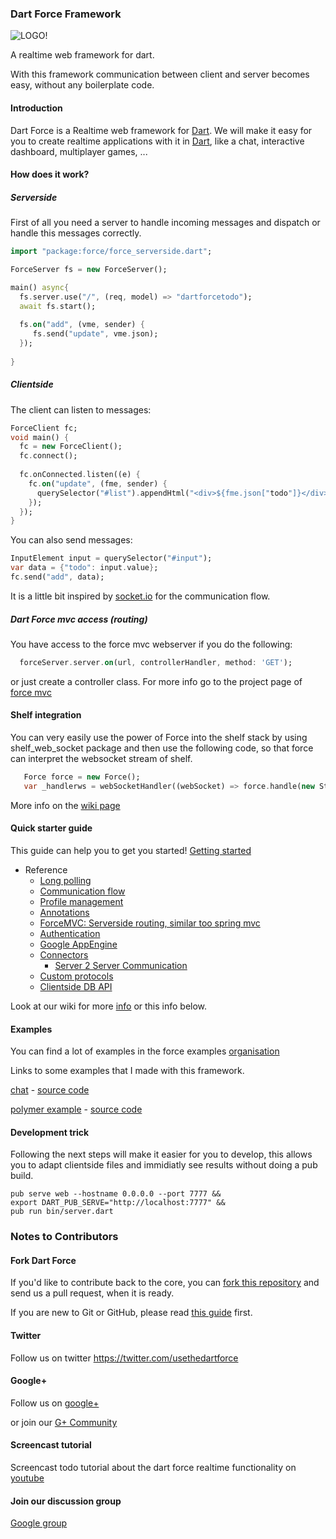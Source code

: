 ### Dart Force Framework ###

![LOGO!](https://raw.github.com/ForceUniverse/dart-force/master/resources/dart_force_logo.jpg)

A realtime web framework for dart.

With this framework communication between client and server becomes easy, without any boilerplate code.

#### Introduction ####

Dart Force is a Realtime web framework for [Dart](http://www.dartlang.org). We will make it easy for you to create realtime applications with it in [Dart](http://www.dartlang.org), like a chat, interactive dashboard, multiplayer games, ...

#### How does it work? ####

##### Serverside #####

First of all you need a server to handle incoming messages and dispatch or handle this messages correctly.

```dart
import "package:force/force_serverside.dart";

ForceServer fs = new ForceServer();

main() async{
  fs.server.use("/", (req, model) => "dartforcetodo");
  await fs.start();
  
  fs.on("add", (vme, sender) {
     fs.send("update", vme.json);
  });
  
}
```

##### Clientside #####

The client can listen to messages:

```dart
ForceClient fc;
void main() {
  fc = new ForceClient();
  fc.connect();
  
  fc.onConnected.listen((e) {
    fc.on("update", (fme, sender) {
      querySelector("#list").appendHtml("<div>${fme.json["todo"]}</div>");
    });
  });
}
```

You can also send messages:
```dart
InputElement input = querySelector("#input");
var data = {"todo": input.value};
fc.send("add", data);
```

It is a little bit inspired by [socket.io](http://socket.io) for the communication flow.

##### Dart Force mvc access (routing) #####

You have access to the force mvc webserver if you do the following:
```dart
  forceServer.server.on(url, controllerHandler, method: 'GET');
```

or just create a controller class. For more info go to the project page of [force mvc](https://github.com/ForceUniverse/dart-force/wiki/ForceMVC%3A-Serverside-routing)

#### Shelf integration ####

You can very easily use the power of Force into the shelf stack by using shelf_web_socket package and then use the following code, so that force can interpret the websocket stream of shelf.

```dart
   Force force = new Force();
   var _handlerws = webSocketHandler((webSocket) => force.handle(new StreamSocket(webSocket)));
```

More info on the [wiki page](https://github.com/ForceUniverse/dart-force/wiki/Shelf)

#### Quick starter guide ####

This guide can help you to get you started! [Getting started](https://github.com/ForceUniverse/dart-force/wiki/Getting-started)

* Reference
    * [Long polling](https://github.com/ForceUniverse/dart-force/wiki/Long-polling)
    * [Communication flow](https://github.com/ForceUniverse/dart-force/wiki/Communication-flow)
    * [Profile management](https://github.com/ForceUniverse/dart-force/wiki/Profile-management)
    * [Annotations](https://github.com/ForceUniverse/dart-force/wiki/Annotations)
    * [ForceMVC: Serverside routing, similar too spring mvc](https://github.com/ForceUniverse/dart-force/wiki/ForceMVC%3A-Serverside-routing)
    * [Authentication](https://github.com/ForceUniverse/dart-force/wiki/Authentication)
    * [Google AppEngine](https://github.com/ForceUniverse/dart-force/wiki/Google-AppEngine)
    * [Connectors](https://github.com/ForceUniverse/dart-force/wiki/Connectors)
    	* [Server 2 Server Communication](https://github.com/ForceUniverse/dart-force/wiki/server-2-server) 
    * [Custom protocols](https://github.com/ForceUniverse/dart-force/wiki/Custom-protocols)
    * [Clientside DB API](https://github.com/ForceUniverse/dart-force/wiki/Clientside-DB-API)
	  
Look at our wiki for more [info](https://github.com/ForceUniverse/dart-force/wiki) or this info below.

#### Examples ####

You can find a lot of examples in the force examples [organisation](https://github.com/ForceExamples)

Links to some examples that I made with this framework.

[chat](http://forcechat.herokuapp.com/) - [source code](https://github.com/ForceExamples/dart-force-chat-example)

[polymer example](http://polymerforce.herokuapp.com) - [source code](https://github.com/jorishermans/dart-force-polymer-example)

#### Development trick ####

Following the next steps will make it easier for you to develop, this allows you to adapt clientside files and immidiatly see results without doing a pub build.

	pub serve web --hostname 0.0.0.0 --port 7777 &&
	export DART_PUB_SERVE="http://localhost:7777" &&
	pub run bin/server.dart

### Notes to Contributors ###

#### Fork Dart Force ####

If you'd like to contribute back to the core, you can [fork this repository](https://help.github.com/articles/fork-a-repo) and send us a pull request, when it is ready.

If you are new to Git or GitHub, please read [this guide](https://help.github.com/) first.

#### Twitter ####

Follow us on twitter https://twitter.com/usethedartforce

#### Google+ ####

Follow us on [google+](https://plus.google.com/111406188246677273707)

or join our [G+ Community](https://plus.google.com/u/0/communities/109050716913955926616) 

#### Screencast tutorial ####

Screencast todo tutorial about the dart force realtime functionality on [youtube](http://youtu.be/FZr75CsBNag)

#### Join our discussion group ####

[Google group](https://groups.google.com/forum/#!forum/dart-force)
